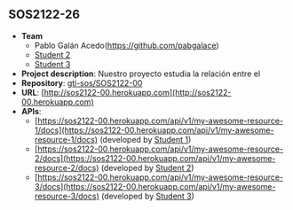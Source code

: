 ## SOS2122-26

- **Team**
  - Pablo Galán Acedo(https://github.com/pabgalace)
  - [Student 2](https://github.com/404)
  - [Student 3](https://github.com/404)
- **Project description**: Nuestro proyecto estudia la relación entre el 
- **Repository**: [gti-sos/SOS2122-00](https://github.com/gti-sos/SOS2122-26)
- **URL**: [http://sos2122-00.herokuapp.com](http://sos2122-00.herokuapp.com)
-  **APIs**:
    - [https://sos2122-00.herokuapp.com/api/v1/my-awesome-resource-1/docs](https://sos2122-00.herokuapp.com/api/v1/my-awesome-resource-1/docs) (developed by [Student 1](https://github.com/404))
    - [https://sos2122-00.herokuapp.com/api/v1/my-awesome-resource-2/docs](https://sos2122-00.herokuapp.com/api/v1/my-awesome-resource-2/docs) (developed by [Student 2](https://github.com/404))
    - [https://sos2122-00.herokuapp.com/api/v1/my-awesome-resource-3/docs](https://sos2122-00.herokuapp.com/api/v1/my-awesome-resource-3/docs) (developed by [Student 3](https://github.com/404))
